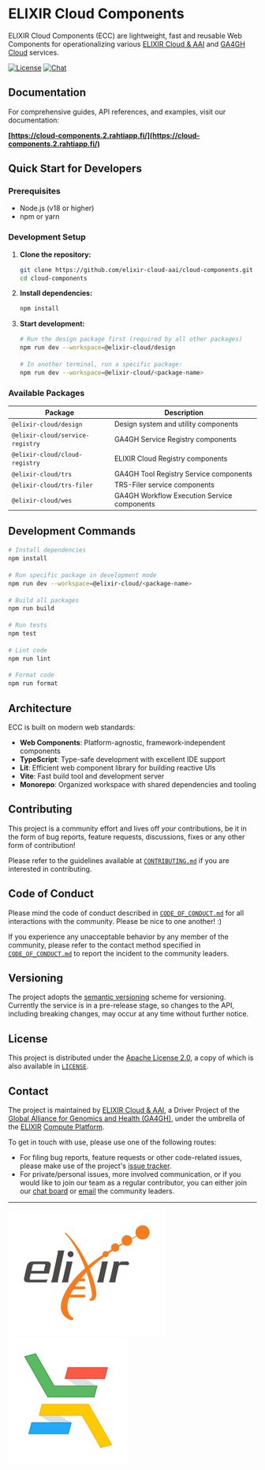 # ELIXIR Cloud Components

ELIXIR Cloud Components (ECC) are lightweight, fast and reusable Web Components for operationalizing various [ELIXIR Cloud & AAI](https://elixir-cloud.dcc.sib.swiss/) and [GA4GH](https://ga4gh.org/) [Cloud](https://www.ga4gh.org/work_stream/cloud/) services.

[![License][badge-license-image]][badge-license-url]
[![Chat][badge-chat-image]][badge-chat-url]

## Documentation

For comprehensive guides, API references, and examples, visit our documentation:

**[https://cloud-components.2.rahtiapp.fi/](https://cloud-components.2.rahtiapp.fi/)**

## Quick Start for Developers

### Prerequisites

- Node.js (v18 or higher)
- npm or yarn

### Development Setup

1. **Clone the repository:**
   ```bash
   git clone https://github.com/elixir-cloud-aai/cloud-components.git
   cd cloud-components
   ```

2. **Install dependencies:**
   ```bash
   npm install
   ```

3. **Start development:**
   ```bash
   # Run the design package first (required by all other packages)
   npm run dev --workspace=@elixir-cloud/design

   # In another terminal, run a specific package:
   npm run dev --workspace=@elixir-cloud/<package-name>
   ```

### Available Packages

| Package | Description |
|---------|-------------|
| `@elixir-cloud/design` | Design system and utility components |
| `@elixir-cloud/service-registry` | GA4GH Service Registry components |
| `@elixir-cloud/cloud-registry` | ELIXIR Cloud Registry components |
| `@elixir-cloud/trs` | GA4GH Tool Registry Service components |
| `@elixir-cloud/trs-filer` | TRS-Filer service components |
| `@elixir-cloud/wes` | GA4GH Workflow Execution Service components |

## Development Commands

```bash
# Install dependencies
npm install

# Run specific package in development mode
npm run dev --workspace=@elixir-cloud/<package-name>

# Build all packages
npm run build

# Run tests
npm test

# Lint code
npm run lint

# Format code
npm run format
```

## Architecture

ECC is built on modern web standards:

- **Web Components**: Platform-agnostic, framework-independent components
- **TypeScript**: Type-safe development with excellent IDE support
- **Lit**: Efficient web component library for building reactive UIs
- **Vite**: Fast build tool and development server
- **Monorepo**: Organized workspace with shared dependencies and tooling

## Contributing

This project is a community effort and lives off _your_ contributions, be it in
the form of bug reports, feature requests, discussions, fixes or any other form
of contribution!

Please refer to the guidelines available at [`CONTRIBUTING.md`][contributing] if
you are interested in contributing.

## Code of Conduct

Please mind the code of conduct described in
[`CODE_OF_CONDUCT.md`][code-of-conduct] for all interactions with the community.
Please be nice to one another! :)

If you experience any unacceptable behavior by any member of the community,
please refer to the contact method specified in
[`CODE_OF_CONDUCT.md`][code-of-conduct] to report the incident to the community
leaders.

## Versioning

The project adopts the [semantic versioning](https://semver.org/) scheme for versioning.
Currently the service is in a pre-release stage, so changes to the API,
including breaking changes, may occur at any time without further notice.

## License

This project is distributed under the [Apache License 2.0][badge-license-url], a
copy of which is also available in [`LICENSE`][license].

## Contact

The project is maintained by [ELIXIR Cloud & AAI][elixir-cloud-aai], a Driver
Project of the [Global Alliance for Genomics and Health (GA4GH)][ga4gh], under
the umbrella of the [ELIXIR][elixir] [Compute Platform][elixir-compute].

To get in touch with use, please use one of the following routes:

- For filing bug reports, feature requests or other code-related issues, please
  make use of the project's [issue tracker](https://github.com/elixir-cloud-aai/cloud-components/issues).
- For private/personal issues, more involved communication, or if you would
  like to join our team as a regular contributor, you can either join our
  [chat board][badge-chat-url] or [email] the community
  leaders.

---

[![logo-elixir][logo-elixir]][elixir]
[![logo-elixir-cloud-aai][logo-elixir-cloud-aai]][elixir-cloud-aai]

[badge-license-image]: https://img.shields.io/badge/license-Apache%202.0-blue.svg
[badge-license-url]: http://www.apache.org/licenses/LICENSE-2.0
[badge-chat-image]: https://img.shields.io/static/v1?label=chat&message=Slack&color=ff6994
[badge-chat-url]: https://join.slack.com/t/elixir-cloud/shared_invite/enQtNzA3NTQ5Mzg2NjQ3LTZjZGI1OGQ5ZTRiOTRkY2ExMGUxNmQyODAxMDdjM2EyZDQ1YWM0ZGFjOTJhNzg5NjE0YmJiZTZhZDVhOWE4MWM
[email]: mailto:alexander.kanitz@alumni.ethz.ch
[code-of-conduct]: CODE_OF_CONDUCT.md
[contributing]: https://elixir-cloud-aai.github.io/guides/guide-contributor/
[contributors]: CONTRIBUTORS.md
[elixir]: https://elixir-europe.org/
[elixir-cloud-aai]: https://elixir-cloud.dcc.sib.swiss/
[elixir-compute]: https://elixir-europe.org/platforms/compute
[ga4gh]: https://ga4gh.org/
[license]: LICENSE
[logo-elixir]: images/logo-elixir.svg
[logo-elixir-cloud-aai]: images/logo-elixir-cloud-aai.svg
